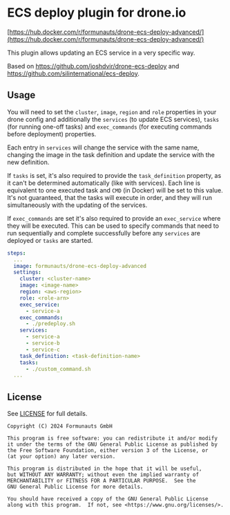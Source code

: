 # ECS deploy plugin for drone.io

[https://hub.docker.com/r/formunauts/drone-ecs-deploy-advanced/](https://hub.docker.com/r/formunauts/drone-ecs-deploy-advanced/)

This plugin allows updating an ECS service in a very specific way.

Based on https://github.com/joshdvir/drone-ecs-deploy and https://github.com/silinternational/ecs-deploy.

## Usage

You will need to set the `cluster`, `image`, `region` and `role` properties in
your drone config and additionally the `services` (to update ECS services),
`tasks` (for running one-off tasks) and `exec_commands` (for executing commands
before deployment) properties.

Each entry in `services` will change the service with the same name, changing
the image in the task definition and update the service with the new definition.

If `tasks` is set, it's also required to provide the `task_definition` property,
as it can't be determined automatically (like with services). Each line is
equivalent to one executed task and `CMD` (in Docker) will be set to this
value. It's not guaranteed, that the tasks will execute in order, and they will
run simultaneously with the updating of the services.

If `exec_commands` are set it's also required to provide an `exec_service` where
they will be executed. This can be used to specify commands that need to run
sequentially and complete successfully before any `services` are deployed or
`tasks` are started.

```yaml
steps:
  ...
  image: formunauts/drone-ecs-deploy-advanced
  settings:
    cluster: <cluster-name>
    image: <image-name>
    region: <aws-region>
    role: <role-arn>
    exec_service:
      - service-a
    exec_commands:
      - ./predeploy.sh
    services:
      - service-a
      - service-b
      - service-c
    task_definition: <task-definition-name>
    tasks:
      - ./custom_command.sh
  ...
```

## License

See [LICENSE](LICENSE) for full details.

```
Copyright (C) 2024 Formunauts GmbH

This program is free software: you can redistribute it and/or modify
it under the terms of the GNU General Public License as published by
the Free Software Foundation, either version 3 of the License, or
(at your option) any later version.

This program is distributed in the hope that it will be useful,
but WITHOUT ANY WARRANTY; without even the implied warranty of
MERCHANTABILITY or FITNESS FOR A PARTICULAR PURPOSE.  See the
GNU General Public License for more details.

You should have received a copy of the GNU General Public License
along with this program.  If not, see <https://www.gnu.org/licenses/>.
```

